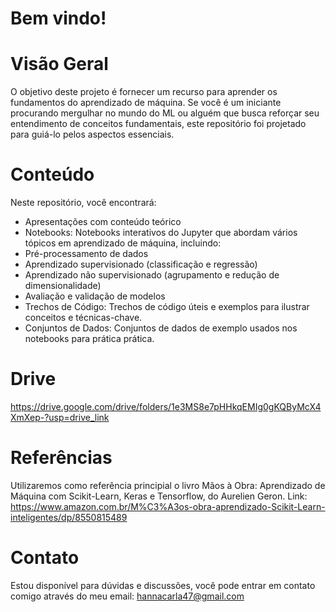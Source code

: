 
# Bem vindo!

# Visão Geral
O objetivo deste projeto é fornecer um recurso  para aprender os fundamentos do aprendizado de máquina. Se você é um iniciante procurando mergulhar no mundo do ML ou alguém que busca reforçar seu entendimento de conceitos fundamentais, este repositório foi projetado para guiá-lo pelos aspectos essenciais.

# Conteúdo
Neste repositório, você encontrará:

- Apresentações com conteúdo teórico
- Notebooks: Notebooks interativos do Jupyter que abordam vários tópicos em aprendizado de máquina, incluindo:
- Pré-processamento de dados
- Aprendizado supervisionado (classificação e regressão)
- Aprendizado não supervisionado (agrupamento e redução de dimensionalidade)
- Avaliação e validação de modelos
- Trechos de Código: Trechos de código úteis e exemplos para ilustrar conceitos e técnicas-chave.
- Conjuntos de Dados: Conjuntos de dados de exemplo usados nos notebooks para prática prática.

# Drive
https://drive.google.com/drive/folders/1e3MS8e7pHHkqEMIg0gKQByMcX4XmXep-?usp=drive_link

# Referências
Utilizaremos como referência principial o livro Mãos à Obra: Aprendizado de Máquina com Scikit-Learn, Keras e Tensorflow, do Aurelien Geron. 
Link: https://www.amazon.com.br/M%C3%A3os-obra-aprendizado-Scikit-Learn-inteligentes/dp/8550815489

# Contato
Estou disponível para dúvidas e discussões, você pode entrar em contato comigo através do meu email: hannacarla47@gmail.com
